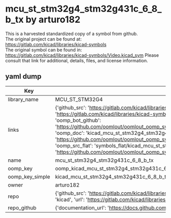 # mcu_st_stm32g4_stm32g431c_6_8_b_tx by arturo182  
This is a harvested standardized copy of a symbol from github.  
The original project can be found at:  
https://gitlab.com/kicad/libraries/kicad-symbols  
The original symbol can be found in:
https://gitlab.com/kicad/libraries/kicad-symbols/Video.kicad_sym
Please consult that link for additional, details, files, and license information.  
## yaml dump  
| Key | Value |  
| --- | --- |  
| library_name | MCU_ST_STM32G4 |  
| links | {'github_src': 'https://gitlab.com/kicad/libraries/kicad-symbols/Video.kicad_sym', 'github_src_repo': 'https://gitlab.com/kicad/libraries/kicad-symbols', 'oomp_bot': 'kicad_mcu_st_stm32g4_stm32g431c_6_8_b_tx/working', 'oomp_bot_github': 'https://github.com/oomlout/oomlout_oomp_symbol_bot/tree/main/kicad_mcu_st_stm32g4_stm32g431c_6_8_b_tx/working', 'oomp_doc': 'kicad_mcu_st_stm32g4_stm32g431c_6_8_b_tx/working', 'oomp_doc_github': 'https://github.com/oomlout/oomlout_oomp_symbol_doc/tree/main/kicad_mcu_st_stm32g4_stm32g431c_6_8_b_tx/working', 'oomp_src_flat': 'symbols_flat/kicad_mcu_st_stm32g4_stm32g431c_6_8_b_tx/working', 'oomp_src_flat_github': 'https://github.com/oomlout/oomlout_oomp_symbol_src/tree/main/kicad_mcu_st_stm32g4_stm32g431c_6_8_b_tx/working'} |  
| name | mcu_st_stm32g4_stm32g431c_6_8_b_tx |  
| oomp_key | oomp_kicad_mcu_st_stm32g4_stm32g431c_6_8_b_tx |  
| oomp_key_simple | kicad_mcu_st_stm32g4_stm32g431c_6_8_b_tx |  
| owner | arturo182 |  
| repo | {'github_src': 'https://gitlab.com/kicad/libraries/kicad-symbols/Video.kicad_sym', 'name': 'libraries/kicad-symbols', 'owner': 'kicad', 'url': 'https://gitlab.com/kicad/libraries/kicad-symbols'} |  
| repo_github | {'documentation_url': 'https://docs.github.com/rest/repos/repos#get-a-repository', 'message': 'Not Found'} |  

